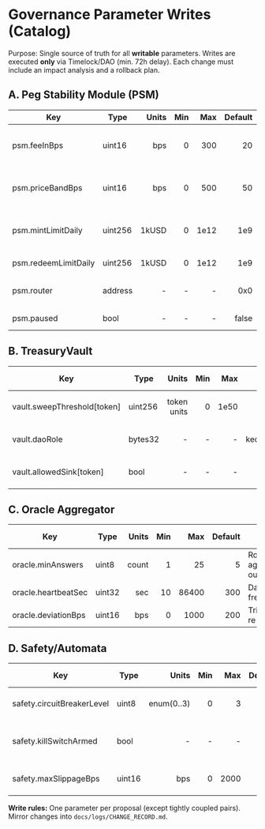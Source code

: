 # Governance Parameter Writes (Catalog)

Purpose: Single source of truth for all **writable** parameters. Writes are executed **only** via Timelock/DAO (min. 72h delay). Each change must include an impact analysis and a rollback plan.

## A. Peg Stability Module (PSM)
| Key | Type | Units | Min | Max | Default | Guard Notes |
|---|---|---:|---:|---:|---:|---|
| psm.feeInBps | uint16 | bps | 0 | 300 | 20 | Fee income → TreasuryVault (via FeeRouter) |
| psm.priceBandBps | uint16 | bps | 0 | 500 | 50 | Acceptance band around $1 to resist oracle noise |
| psm.mintLimitDaily | uint256 | 1kUSD | 0 | 1e12 | 1e9 | Rolling window; anti-bank-run throttle |
| psm.redeemLimitDaily | uint256 | 1kUSD | 0 | 1e12 | 1e9 | Symmetric to mint side |
| psm.router | address | - | - | - | 0x0 | Must be a whitelisted FeeRouter |
| psm.paused | bool | - | - | - | false | Guardian/DAO per Runbook |

## B. TreasuryVault
| Key | Type | Units | Min | Max | Default | Guard Notes |
|---|---|---:|---:|---:|---:|---|
| vault.sweepThreshold[token] | uint256 | token units | 0 | 1e50 | 0 | Prevents dust movements |
| vault.daoRole | bytes32 | - | - | - | keccak("DAO_ROLE") | Outbound transfers DAO-only |
| vault.allowedSink[token] | bool | - | - | - | false | Whitelist inbound assets |

## C. Oracle Aggregator
| Key | Type | Units | Min | Max | Default | Guard Notes |
|---|---|---:|---:|---:|---:|---|
| oracle.minAnswers | uint8 | count | 1 | 25 | 5 | Robustness against outliers |
| oracle.heartbeatSec | uint32 | sec | 10 | 86400 | 300 | Data freshness |
| oracle.deviationBps | uint16 | bps | 0 | 1000 | 200 | Trigger for re-checks |

## D. Safety/Automata
| Key | Type | Units | Min | Max | Default | Guard Notes |
|---|---|---:|---:|---:|---:|---|
| safety.circuitBreakerLevel | uint8 | enum(0..3) | 0 | 3 | 0 | Graduated limits by level |
| safety.killSwitchArmed | bool | - | - | - | false | DAO-only; Guardian never |
| safety.maxSlippageBps | uint16 | bps | 0 | 2000 | 300 | Upper bound for trades |

**Write rules:** One parameter per proposal (except tightly coupled pairs). Mirror changes into `docs/logs/CHANGE_RECORD.md`.
